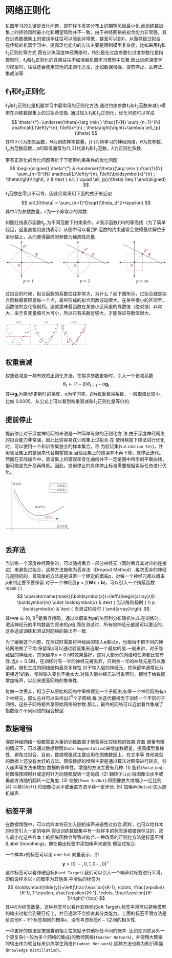 
# 网络正则化
机器学习的关键是泛化问题，即在样本真实分布上的期望风险最小化.而训练数据集上的经验风险最小化和期望风险并不一致，由于神经网络的拟合能力非常强，其在训练数据集上的错误率往往可以降到非常低，甚至可以到0，从而导致过拟合.
在传统的机器学习中，提高泛化能力的方法主要是限制模型复杂度，比如采用$\ell_1$和$\ell_2$正则化等方式.而在训练深度神经网络时，特别是在过度参数化过度参数化是指模型时，$\ell_1$和$\ell_2$正则化的效果往往不如浅层机器学习模型中显著.因此训练深度学习模型时，往往还会使用其他的正则化方法，比如数据增强、提前停止、丢弃法、集成法等.

## $\ell_1$和$\ell_2$正则化

$\ell_1$和$\ell_2$正则化是机器学习中最常用的正则化方法.通过约束参数$\ell_1$和$\ell_2$范数来减小模型在训练数据集上的过拟合现象.
通过加入$\ell_1$和$\ell_2$正则化，优化问题可以写成
$$
\theta^{*}=\underset{\theta}{\arg \min } \frac{1}{N} \sum_{n=1}^{N} \mathcal{L}\left(y^{n}, f\left(x^{n} ; \theta\right)\right)+\lambda \ell_{p}(\theta)
$$
其中$\mathcal{L}(\cdot)$为损失函数，$N$为训练样本数量，$f(\cdot)$为待学习的神经网络，$\theta$为其参数，$\ell_p$为范数函数，$p$的取值通常为$\{1,2\}$代表$\ell_1$和$\ell_2$范数，$\lambda$为正则化系数.

带有正则化的优化问题等价于下面带约束条件的优化问题
$$
\begin{aligned}
\theta^{*} &=\underset{\theta}{\arg \min } \frac{1}{N} \sum_{n=1}^{N} \mathcal{L}\left(y^{n}, f\left(\boldsymbol{x}^{n} ; \theta\right)\right), \\
& \text { s.t. } \quad \ell_{p}(\theta) \leq 1
\end{aligned}
$$
$\ell_1$范数在零点不可导，因此经常采用下面的式子来近似
$$
\ell_1(\theta) = \sum_{d=1}^D\sqrt{\theta_d^2+\epsilon}
$$
其中$D$为参数数量，$\epsilon$为一个非常小的常数.

如图红线表示函数$\ell_p$ 为不同范数下约束条件，$\mathcal{F}$表示函数$f(\theta)$的等高线（为了简单起见，这里直接用直线表示）从图中可以看到$\ell_1$范数的约束通常会使得最优解位于坐标轴上，从而使得最终的参数为稀疏性向量.
<img src="assets/image-20210122212659260.png" alt="image-20210122212659260" style="zoom:80%;" />

过拟合的时候，拟合函数的系数往往非常大，为什么？如下图所示，过拟合就是拟合函数需要顾忌每一个点，最终形成的拟合函数波动很大。在某些很小的区间里，函数值的变化很剧烈。这就意味着函数在某些小区间里的导数值（绝对值）非常大，由于自变量值可大可小，所以只有系数足够大，才能保证导数值很大。

<img src="assets/image-20210122213458040.png" alt="image-20210122213458040" style="zoom:25%;" />





## 权重衰减

权重衰减是一种有效的正则化方法，在每次参数更新时，引入一个衰减系数
$$
\theta_t \leftarrow (1-\beta)\theta_{t-1}-\alpha \boldsymbol{g}_t
$$
其中$\boldsymbol{g}_t$为第$t$步更新时的梯度，$\alpha$为学习率，$\beta$为权重衰减系数，一般取值比较小，比如 0.0005。从公式上可以看到权重衰减和$\ell_2$正则化是等价的.



## 提前停止
提前停止对于深度神经网络来说是一种简单有效的正则化方 法.由于深度神经网络的拟合能力非常强，因此比较容易在训练集上过拟合.在 使用梯度下降法进行优化时，可以使用一个和训练集独立的样本集合，称 为验证集(`Validation Set`)，并用验证集上的错误来代替期望错误.当验证集上的错误率不再下降，就停止迭代。然而在实际操作中，验证集上的错误率变化曲线并不一定是图中所示的平衡曲线，很可能是先升高再降低。因此，提前停止的具体停止标准需要根据实际任务进行优化。

<img src="assets/image-20210122214746035.png" alt="image-20210122214746035" style="zoom:20%;" />



## 丢弃法
当训练一个深度神经网络时，可以随机丢弃一部分神经元（同时丢弃其对应的连接边）来避免过拟合，这种方法被称为丢弃法（Dropout Method）.每次丢弃的神经元是随机的，最简单的方法是是设置一个固定的概率$p$，对每一个神经元都以概率$p$来判定要不要保留.对于一个神经层$\boldsymbol{y}=f(\boldsymbol{W}\boldsymbol{x}+\boldsymbol{b})$，可以引入一个掩蔽函数$\operatorname{mask}(\cdot)$
$$
\operatorname{mask}(\boldsymbol{x})=\left\{\begin{array}{ll}
\boldsymbol{m} \odot \boldsymbol{x} & \text { 当训练阶段时 } \\
p \boldsymbol{x} & \text { 当测试阶段时 }
\end{array}\right.
$$
其中$\boldsymbol{m}\in \{0,1\}^D$是丢弃掩码，通过以概率为$p$的伯努利分布随机生成.在训练时，激活神经元的平均数量为原来的$p$倍.而在测试时，所有的神经元都是可以激活的，这会造成训练和测试时网络的输出不一致.

为了缓解这个问题，在测试时需要将神经层的输入$\boldsymbol{x}$乘以$p$，也相当于把不同的神经网络做了平均.保留率$p$可以通过验证集来选取一个最优的值.一般来讲，对于隐藏层的神经元，其保留率$p=0.5$时效果最好，这对大部分的网络和任务都比较有效.当$p=0.5$时，在训练时有一半的神经元被丢弃，只剩余一半的神经元是可以激活的，随机生成的网络结构最具多样性.对于输入层的神经元，其保留率通常设为更接近1的数，使得输入变化不会太大.对输入层神经元进行丢弃时，相当于给数据增加噪声，以此来提高网络的鲁棒性.

每做一次丢弃，相当于从原始的网络中采样得到一个子网络.如果一个神经网络有$n$个神经元，那么总共可以采样出$2^n$个子网络.每 次迭代都相当于训练一个不同的子网络，这些子网络都共享原始网络的参数.那么，最终的网络可以近似看作集成了指数级个不同网络的组合模型.

## 数据增强
深度神经网络一般都需要大量的训练数据才能获得比较理想的效果.在数 据量有限的情况下，可以通过数据增强(`Data Augmentation`)来增加数据量，提高模型鲁棒性，避免过拟合。目前，数据增强还主要应用在图像数据上，在文本等 其他类型的数据上还没有太好的方法。图像数据的增强主要是通过算法对图像进行转变，引入噪声等方法来增加 数据的多样性。增强的方法主要有几种:
(1) 旋转(`Rotation`):将图像按顺时针或逆时针方向随机旋转一定角度. 
(2) 翻转(`Flip`):将图像沿水平或垂直方法随机翻转一定角度.
(3) 缩放(`Zoom In/Out`):将图像放大或缩小一定比例.
(4) 平移(`Shift`):将图像沿水平或垂直方法平移一定步长.
(5) 加噪声(`Noise`):加入随机噪声.




## 标签平滑
在数据增强中，可以给样本特征加入随机噪声来避免过拟合.同样，也可以给样本的标签引入一定的噪声.假设训练数据集中有一些样本的标签是被错误标注的，那么最小化这些样本上的损失函数会导致过拟合.一种改善的正则化方法是标签平滑(Label Smoothing)，即在输出标签中添加噪声来避免 模型过拟合.

一个样本$x$的标签可以用 one-hot 向量表示，即
$$
\boldsymbol{y}=[0,\cdots,0,1,0\cdots,0]^\top
$$
这种标签可以看作硬目标(`Hard Target`).我们可以引入一个噪声对标签进行平滑，即假设样本以 𝜖 的概率为其他类.平滑后的标签为
$$
\boldsymbol{\tilde{y}}=\left[\frac{\epsilon}{K-1}, \cdots, \frac{\epsilon}{K-1}, 1-\epsilon, \frac{\epsilon}{K-1}, \cdots, \frac{\epsilon}{K-1}\right]^{\top}
$$
其中$K$为标签数量，这种标签可以看作软目标(Soft Target).标签平滑可以避免模型的输出过拟合到硬目标上，并且通常不会损害其分类能力。上面的标签平滑方法是给其他$K-1$个标签相同的概率$\epsilon$，没有考虑标签$K-1$之间的相关性.

一种更好的做法是按照类别相关性来赋予其他标签不同的概率. 比如先训练另外一个更复杂(一般为多个网络的集成)的教师网络(`Teacher Network`)，并使用大网络的输出作为软目标来训练学生网络(`Student Net-work`).这种方法也称为知识蒸馏(`Knowledge Distillation`)。
